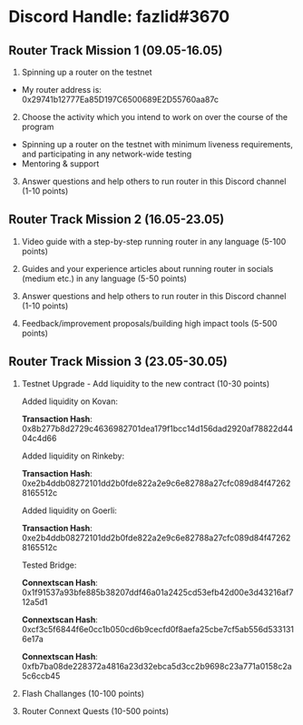 # Discord Handle: fazlid#3670

## Router Track Mission 1 (09.05-16.05)

1. Spinning up a router on the testnet

  - My router address is: 0x29741b12777Ea85D197C6500689E2D55760aa87c


2. Choose the activity which you intend to work on over the course of the program

 - Spinning up a router on the testnet with minimum liveness requirements, and participating in any network-wide testing
 - Mentoring & support
     

3. Answer questions and help others to run router in this Discord channel (1-10 points)



## Router Track Mission 2 (16.05-23.05)

1) Video guide with a step-by-step running router in any language (5-100 points)


2) Guides and your experience articles about running router in socials (medium etc.) in any language (5-50 points)


3) Answer questions and help others to run router in this Discord channel (1-10 points)


4) Feedback/improvement proposals/building high impact tools (5-500 points)


## Router Track Mission 3 (23.05-30.05)

1) Testnet Upgrade - Add liquidity to the new contract (10-30 points)

     Added liquidity on Kovan: 

     **Transaction Hash**: 0x8b277b8d2729c4636982701dea179f1bcc14d156dad2920af78822d4404c4d66



     Added liquidity on Rinkeby: 

     **Transaction Hash**: 0xe2b4ddb08272101dd2b0fde822a2e9c6e82788a27cfc089d84f472628165512c


     Added liquidity on Goerli: 

     **Transaction Hash**: 0xe2b4ddb08272101dd2b0fde822a2e9c6e82788a27cfc089d84f472628165512c

     Tested Bridge:

     **Connextscan Hash**: 0x1f91537a93bfe885b38207ddf46a01a2425cd53efb42d00e3d43216af712a5d1

     **Connextscan Hash**: 0xcf3c5f6844f6e0cc1b050cd6b9cecfd0f8aefa25cbe7cf5ab556d5331316e17a

     **Connextscan Hash**: 0xfb7ba08de228372a4816a23d32ebca5d3cc2b9698c23a771a0158c2a5c6ccb45

2) Flash Challanges (10-100 points)


3) Router Connext Quests (10-500 points)
